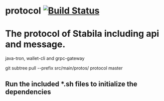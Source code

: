 # protocol [![Build Status](https://travis-ci.org/tronprotocol/protocol.svg?branch=master)](https://travis-ci.org/tronprotocol/protocol)


# The protocol of Stabila including api and message.

java-tron, wallet-cli and grpc-gateway

git subtree pull --prefix src/main/protos/ protocol master

## Run the included *.sh files to initialize the dependencies

